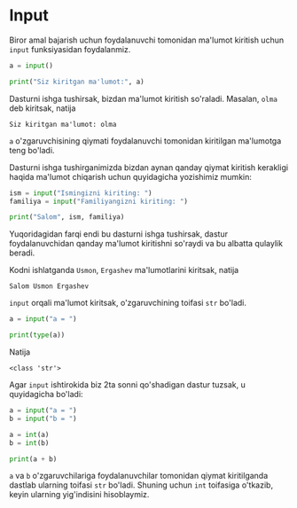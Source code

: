# Input

Biror amal bajarish uchun foydalanuvchi tomonidan ma'lumot kiritish uchun
`input` funksiyasidan foydalanmiz.

```python {1}
a = input()

print("Siz kiritgan ma'lumot:", a)
```

Dasturni ishga tushirsak, bizdan ma'lumot kiritish so'raladi.
Masalan, `olma` deb kiritsak, natija

```text
Siz kiritgan ma'lumot: olma
```

`a` o'zgaruvchisining qiymati foydalanuvchi tomonidan kiritilgan ma'lumotga teng bo'ladi.

Dasturni ishga tushirganimizda bizdan aynan qanday qiymat kiritish kerakligi haqida
ma'lumot chiqarish uchun quyidagicha yozishimiz mumkin:

```python {1,2}
ism = input("Ismingizni kiriting: ")
familiya = input("Familiyangizni kiriting: ")

print("Salom", ism, familiya)
```

Yuqoridagidan farqi endi bu dasturni ishga tushirsak, dastur foydalanuvchidan
qanday ma'lumot kiritishni so'raydi va bu albatta qulaylik beradi.

Kodni ishlatganda `Usmon`, `Ergashev` ma'lumotlarini kiritsak, natija

```text
Salom Usmon Ergashev
```

`input` orqali ma'lumot kiritsak, o'zgaruvchining toifasi `str` bo'ladi.

```python
a = input("a = ")

print(type(a))
```

Natija

```text
<class 'str'>
```

Agar `input` ishtirokida biz 2ta sonni qo'shadigan dastur tuzsak, u quyidagicha bo'ladi:

```python
a = input("a = ")
b = input("b = ")

a = int(a)
b = int(b)

print(a + b)
```

`a` va `b` o'zgaruvchilariga foydalanuvchilar tomonidan qiymat kiritilganda dastlab
ularning toifasi `str` bo'ladi. Shuning uchun `int` toifasiga o'tkazib, keyin ularning
yig'indisini hisoblaymiz.
